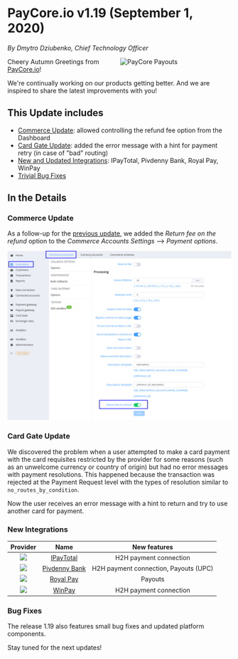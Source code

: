 # **PayCore.io v1.19 (September 1, 2020)**

*By Dmytro Dziubenko, Chief Technology Officer*

<img src="https://paycore.io/wp-content/uploads/2020/08/montazhnaja-oblast-2-kopija-35-1000x-770x400.png" alt="PayCore Payouts" style="width: 250px; float: right; padding-left: 10px;">

Cheery Autumn Greetings from [PayCore.io](https://paycore.io/)!

We're continually working on our products getting better. And we are inspired to share the latest improvements with you!

## This Update includes

* [Commerce Update](#commerce-update): allowed controlling the refund fee option from the Dashboard
* [Card Gate Update](#card-gate-update): added the error message with a hint for payment retry (in case of "bad" routing)
* [New and Updated Integrations](#new-integrations): IPayTotal, Pivdenny Bank, Royal Pay, WinPay
* [Trivial Bug Fixes](#bug-fixes)

## In the Details

### Commerce Update

As a follow-up for the [previous update](/release-notes/v1.17/#refund-fee-option), we added the *Return fee on the refund* option to the *Commerce Accounts Settings* --> *Payment options*.

![Return fee option](images/v1.19/commerce-options.png)

### Card Gate Update

We discovered the problem when a user attempted to make a card payment with the card requisites restricted by the provider for some reasons (such as an unwelcome currency or country of origin) but had no error messages with payment resolutions. This happened because the transaction was rejected at the Payment Request level with the types of resolution similar to `no_routes_by_condition`.

Now the user receives an error message with a hint to return and try to use another card for payment.

### New Integrations

| Provider | Name  | New features |
|:-:|:-:|:-:|
|   <img src="https://static.openfintech.io/payment_providers/ipaytotal/logo.png?w=80" width="80px">    | [IPayTotal](ipaytotal/)        | H2H payment connection                            |
|    <img src="https://static.openfintech.io/payment_providers/pivdennybank/logo.svg?w=100" width="100px">     | [Pivdenny Bank](pivdennybank/)    | H2H payment connection, Payouts (UPC)        |
|  <img src="https://static.openfintech.io/payment_providers/royalpay/logo.svg?w=85" width="85px">      | [Royal Pay](/connectors/royalpay/)    | Payouts  |
| <img src="https://static.openfintech.io/payment_providers/winpay/logo.png?w=70" width="70px"> | [WinPay](winpay/) | H2H payment connection |

### Bug Fixes

The release 1.19 also features small bug fixes and updated platform components.

Stay tuned for the next updates!
